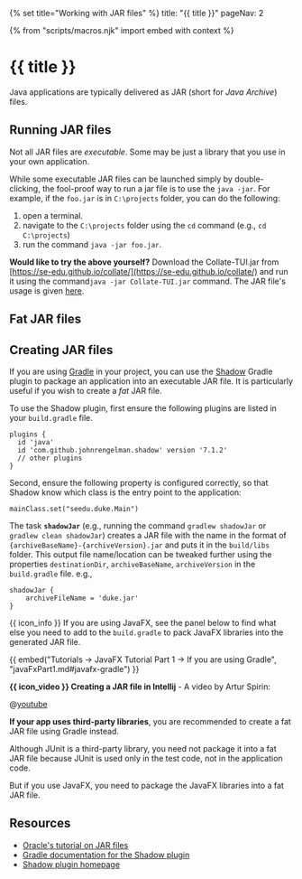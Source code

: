 {% set title="Working with JAR files" %}
<frontmatter>
  title: "{{ title }}"
  pageNav: 2
</frontmatter>

{% from "scripts/macros.njk" import embed with context %}

# {{ title }}

<div class="lead">

Java applications are typically delivered as JAR (short for _Java Archive_) files.
</div>

<!-- ==================================================================================================== -->

## Running JAR files

Not all JAR files are _executable_. Some may be just a library that you use in your own application.

While some executable JAR files can be launched simply by double-clicking, the fool-proof way to run a jar file is to
use the `java -jar`. For example, if the `foo.jar` is in `C:\projects` folder, you can do the following:

1. open a terminal.
1. navigate to the `C:\projects` folder using the `cd` command (e.g., `cd C:\projects`)
1. run the command `java -jar foo.jar`.

**Would like to try the above yourself?** Download the Collate-TUI.jar from [https://se-edu.github.io/collate/](https://se-edu.github.io/collate/) and run it using the command`java -jar Collate-TUI.jar` command. The JAR file's usage is given [here](https://se-education.org/collate/docs/User-Guide.html#using-the-text-ui).

<!-- ==================================================================================================== -->

## Fat JAR files

<include src="jar-fatJar-fragment.md" />

<!-- ==================================================================================================== -->

## Creating JAR files

<tabs>
<tab header="With Gradle">

If you are using [Gradle](gradle.html) in your project, you can use the [Shadow](https://imperceptiblethoughts.com/shadow/) Gradle plugin to package an application into an executable JAR file. It is particularly useful if you wish to create a _fat_ JAR file.

To use the Shadow plugin, first ensure the following plugins are listed in your `build.gradle` file.

```groovy{heading="build.gradle"}
plugins {
  id 'java'
  id 'com.github.johnrengelman.shadow' version '7.1.2'
  // other plugins
}
```
Second, ensure the following property is configured correctly, so that Shadow know which class is the entry point to the application:
```groovy{heading="build.gradle"}
mainClass.set("seedu.duke.Main")
```

The task **`shadowJar`** (e.g., running the command `gradlew shadowJar` or `gradlew clean shadowJar`) creates a JAR file with the name in the format of `{archiveBaseName}-{archiveVersion}.jar` and puts it in the `build/libs` folder. This output file name/location can be tweaked further using the properties `destinationDir`, `archiveBaseName`, `archiveVersion` in the `build.gradle` file. e.g.,

```groovy{heading="build.gradle"}
shadowJar {
    archiveFileName = 'duke.jar'
}
```


{{ icon_info }} If you are using JavaFX, see the panel below to find what else you need to add to the `build.gradle` to pack JavaFX libraries into the generated JAR file.

{{ embed("Tutorials → JavaFX Tutorial Part 1 → If you are using Gradle", "javaFxPart1.md#javafx-gradle") }}

</tab>
<tab header="With Intellij IDEA">

**{{ icon_video }} Creating a JAR file in Intellij** - A video by Artur Spirin:

@[youtube](3Xo6zSBgdgk)

**If your app uses third-party libraries**, you are recommended to create a fat JAR file using Gradle instead.

<box type="info" seamless>

Although JUnit is a third-party library, you need not package it into a fat JAR file because JUnit is used only in the test code, not in the application code.

But if you use JavaFX, you need to package the JavaFX libraries into a fat JAR file.
</box>
</tab>
</tabs>

<!-- ==================================================================================================== -->
## Resources

* [Oracle's tutorial on JAR files](https://docs.oracle.com/javase/tutorial/deployment/jar/basicsindex.html)
* [Gradle documentation for the Shadow plugin](https://plugins.gradle.org/plugin/com.github.johnrengelman.shadow)
* [Shadow plugin homepage](https://imperceptiblethoughts.com/shadow/introduction/)
